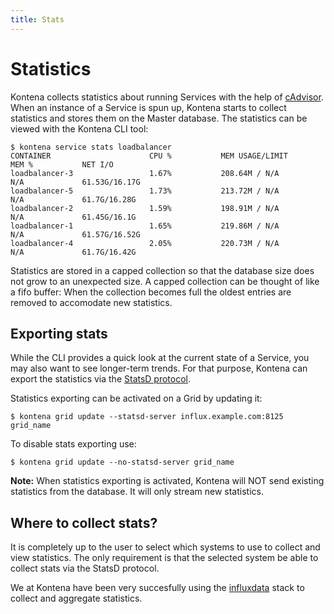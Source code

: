 ```yaml
---
title: Stats
---
```

# Statistics

Kontena collects statistics about running Services with the help of [cAdvisor](https://github.com/google/cadvisor). When an instance of a Service is spun up, Kontena starts to collect statistics and stores them on the Master database. The statistics can be viewed with the Kontena CLI tool:

```
$ kontena service stats loadbalancer
CONTAINER                      CPU %           MEM USAGE/LIMIT      MEM %           NET I/O
loadbalancer-3                 1.67%           208.64M / N/A        N/A             61.53G/16.17G
loadbalancer-5                 1.73%           213.72M / N/A        N/A             61.7G/16.28G
loadbalancer-2                 1.59%           198.91M / N/A        N/A             61.45G/16.1G
loadbalancer-1                 1.65%           219.86M / N/A        N/A             61.57G/16.52G
loadbalancer-4                 2.05%           220.73M / N/A        N/A             61.7G/16.42G
```

Statistics are stored in a capped collection so that the database size does not grow to an unexpected size. A capped collection can be thought of like a fifo buffer: When the collection becomes full the oldest entries are removed to accomodate new statistics.

## Exporting stats

While the CLI provides a quick look at the current state of a Service, you may also want to see longer-term trends. For that purpose, Kontena can export the statistics via the [StatsD protocol](https://github.com/b/statsd_spec).

Statistics exporting can be activated on a Grid by updating it:

```
$ kontena grid update --statsd-server influx.example.com:8125 grid_name
```

To disable stats exporting use:

```
$ kontena grid update --no-statsd-server grid_name
```


**Note:** When statistics exporting is activated, Kontena will NOT send existing statistics from the database. It will only stream new statistics.

## Where to collect stats?

It is completely up to the user to select which systems to use to collect and view statistics. The only requirement is that the selected system be able to collect stats via the StatsD protocol.

We at Kontena have been very succesfully using the [influxdata](https://influxdata.com/) stack to collect and aggregate statistics.
